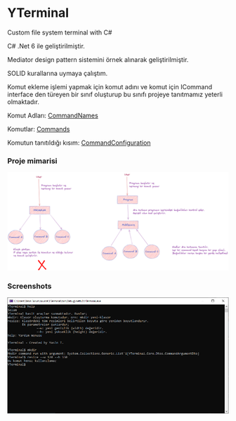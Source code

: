 # YTerminal
 Custom file system terminal with C#

C# .Net 6 ile geliştirilmiştir.

Mediator design pattern sistemini örnek alınarak geliştirilmiştir.

SOLID kurallarına uymaya çalıştım.

Komut ekleme işlemi yapmak için komut adını ve komut için ICommand interface den türeyen bir sınıf oluşturup bu sınıfı projeye tanıtmamız yeterli olmaktadır.

Komut Adları: [CommandNames](https://github.com/yasintorun/YTerminal/blob/main/Core/Constants/CommandNames.cs)

Komutlar: [Commands](https://github.com/yasintorun/YTerminal/tree/main/Commands)

Komutun tanıtıldığı kısım: [CommandConfiguration](https://github.com/yasintorun/YTerminal/blob/main/Configs/CommandConfiguration.cs)


### Proje mimarisi

![Proje mimarisi](https://github.com/yasintorun/YTerminal/blob/main/screenshots/projectarch.png)

### Screenshots

![Terminal](https://github.com/yasintorun/YTerminal/blob/main/screenshots/YTerminal-0.PNG)
